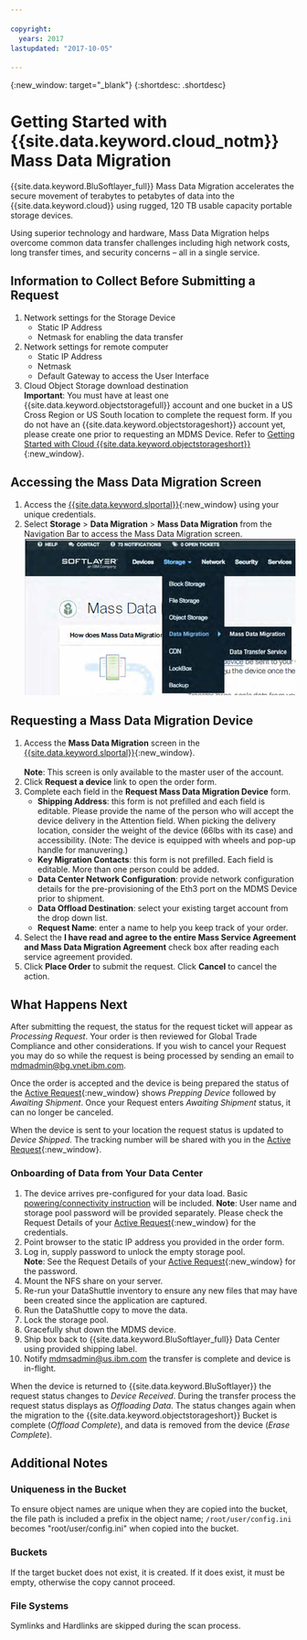 ```yaml
---

copyright:
  years: 2017
lastupdated: "2017-10-05"

---
```

{:new_window: target="_blank"}
{:shortdesc: .shortdesc}

# Getting Started with {{site.data.keyword.cloud_notm}} Mass Data Migration

{{site.data.keyword.BluSoftlayer_full}} Mass Data Migration accelerates the secure movement of terabytes to petabytes of data into the {{site.data.keyword.cloud}} using rugged, 120 TB usable capacity portable storage devices.

Using superior technology and hardware, Mass Data Migration helps overcome common data transfer challenges including high network costs, long transfer times, and security concerns – all in a single service.

## Information to Collect Before Submitting a Request

1. Network settings for the Storage Device
   - Static IP Address
   - Netmask for enabling the data transfer
2. Network settings for remote computer
   - Static IP Address
   - Netmask 
   - Default Gateway to access the User Interface
3. Cloud Object Storage download destination <br/>
   **Important**: You must have at least one {{site.data.keyword.objectstoragefull}} account and one bucket in a US Cross Region or US South location to complete the request form. If you do not have an {{site.data.keyword.objectstorageshort}} account yet, please create one prior to requesting an MDMS Device. Refer to [Getting Started with Cloud {{site.data.keyword.objectstorageshort}}](https://ibm-public-cos.github.io/crs-docs/){:new_window}.

## Accessing the Mass Data Migration Screen

1. Access the [{{site.data.keyword.slportal}}](https://control.softlayer.com/){:new_window} using your unique credentials.
2. Select **Storage** > **Data Migration** > **Mass Data Migration** from the Navigation Bar to access the Mass Data Migration screen. <br/>
![Data Transfer Service option in Customer Portal Menu](/images/DTSinControlMenu.PNG)

## Requesting a Mass Data Migration Device

1. Access the **Mass Data Migration** screen in the [{{site.data.keyword.slportal}}](https://control.softlayer.com/){:new_window}. <br/><br/> **Note**: This screen is only available to the master user of the account. 
2. Click **Request a device** link to open the order form.
3. Complete each field in the **Request Mass Data Migration Device** form.
   - **Shipping Address**: this form is not prefilled and each field is editable. Please provide the name of the person who will accept the device delivery in the Attention field. When picking the delivery location, consider the weight of the device (66lbs with its case) and accessibility. (Note: The device is equipped with wheels and pop-up handle for manuvering.)
   - **Key Migration Contacts**: this form is not prefilled. Each field is editable. More than one person could be added. 
   - **Data Center Network Configuration**: provide network configuration details for the pre-provisioning of the Eth3 port on the MDMS Device prior to shipment.
   - **Data Offload Destination**: select your existing target account from the drop down list.
   - **Request Name**: enter a name to help you keep track of your order.
5. Select the **I have read and agree to the entire Mass Service Agreement and Mass Data Migration Agreement** check box after reading each service agreement provided.
6. Click **Place Order** to submit the request. Click **Cancel** to cancel the action.


## What Happens Next

After submitting the request, the status for the request ticket will appear as *Processing Request*. Your order is then reviewed for Global Trade Compliance and other considerations. If you wish to cancel your Request you may do so while the request is being processed by sending an email to mdmadmin@bg.vnet.ibm.com. 

Once the order is accepted and the device is being prepared the status of the [Active Request](https://control.softlayer.com/storage/mdms){:new_window} shows *Prepping Device* followed by *Awaiting Shipment*. Once your Request enters *Awaiting Shipment* status, it can no longer be canceled. 

When the device is sent to your location the request status is updated to *Device Shipped*. The tracking number will be shared with you in the [Active Request](https://control.softlayer.com/storage/mdms){:new_window}.

### Onboarding of Data from Your Data Center

1. The device arrives pre-configured for your data load. Basic [powering/connectivity instruction](user-instructions.html) will be included.
  **Note**: User name and storage pool password will be provided separately. Please check the Request Details of your [Active Request](https://control.softlayer.com/storage/mdms){:new_window} for the credentials.
2. Point browser to the static IP address you provided in the order form.
3. Log in, supply password to unlock the empty storage pool. <br/>
   **Note**: See the Request Details of your [Active Request](https://control.softlayer.com/storage/mdms){:new_window} for the password.
4. Mount the NFS share on your server.
5. Re-run your DataShuttle inventory to ensure any new files that may have been created since the application are captured.
6. Run the DataShuttle copy to move the data.
7. Lock the storage pool.
8. Gracefully shut down the MDMS device.
9. Ship box back to {{site.data.keyword.BluSoftlayer_full}} Data Center using provided shipping label.
10. Notify mdmsadmin@us.ibm.com the transfer is complete and device is in-flight.

When the device is returned to {{site.data.keyword.BluSoftlayer}} the request status changes to *Device Received*. During the transfer process the request status displays as *Offloading Data*. The status changes again when the migration to the {{site.data.keyword.objectstorageshort}} Bucket is complete (*Offload Complete*), and data is removed from the device (*Erase Complete*).

## Additional Notes

### Uniqueness in the Bucket

To ensure object names are unique when they are copied into the bucket, the file path is included a prefix in the object name;  `/root/user/config.ini` becomes "root/user/config.ini" when copied into the bucket.

### Buckets

If the target bucket does not exist, it is created.   If it does exist, it must be empty, otherwise the copy cannot proceed.  

### File Systems

Symlinks and Hardlinks are skipped during the scan process.
